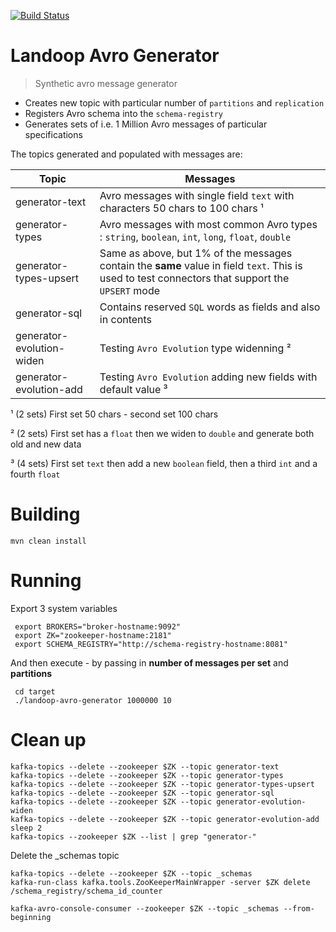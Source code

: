 [![Build Status](https://jenkins.landoop.com/buildStatus/icon?job=Avro-Generator&.png)](https://jenkins.landoop.com/job/Avro-Generator)

# Landoop Avro Generator

> Synthetic avro message generator

* Creates new topic with particular number of `partitions` and `replication`
* Registers Avro schema into the `schema-registry`
* Generates sets of i.e. 1 Million Avro messages of particular specifications

The topics generated and populated with messages are:

Topic  | Messages
------------- | -------------
generator-text        | Avro messages with single field `text` with characters 50 chars to 100 chars ¹
generator-types  | Avro messages with most common Avro types : `string`, `boolean`, `int`, `long`, `float`, `double`
generator-types-upsert   | Same as above, but 1% of the messages contain the **same** value in field `text`. This is used to test connectors that support the `UPSERT` mode
generator-sql        |  Contains reserved `SQL` words as fields and also in contents
generator-evolution-widen     | Testing `Avro Evolution` type widenning ²
generator-evolution-add       | Testing `Avro Evolution` adding new fields with default value ³

¹ (2 sets) First set 50 chars - second set 100 chars

² (2 sets) First set has a `float` then we widen to `double` and generate both old and new data

³  (4 sets) First set `text` then add a new `boolean` field, then a third `int` and a fourth `float`

# Building

    mvn clean install

# Running

Export 3 system variables

     export BROKERS="broker-hostname:9092"
     export ZK="zookeeper-hostname:2181"
     export SCHEMA_REGISTRY="http://schema-registry-hostname:8081"

And then execute - by passing in **number of messages per set** and **partitions**

     cd target
     ./landoop-avro-generator 1000000 10

# Clean up

    kafka-topics --delete --zookeeper $ZK --topic generator-text
    kafka-topics --delete --zookeeper $ZK --topic generator-types
    kafka-topics --delete --zookeeper $ZK --topic generator-types-upsert
    kafka-topics --delete --zookeeper $ZK --topic generator-sql
    kafka-topics --delete --zookeeper $ZK --topic generator-evolution-widen
    kafka-topics --delete --zookeeper $ZK --topic generator-evolution-add
    sleep 2
    kafka-topics --zookeeper $ZK --list | grep "generator-"

Delete the _schemas topic

    kafka-topics --delete --zookeeper $ZK --topic _schemas
    kafka-run-class kafka.tools.ZooKeeperMainWrapper -server $ZK delete /schema_registry/schema_id_counter

    kafka-avro-console-consumer --zookeeper $ZK --topic _schemas --from-beginning
